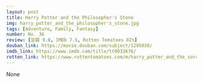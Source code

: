 ```yaml
---
layout: post 
title: Harry Potter and the Philosopher's Stone
img: harry_potter_and_the_philosopher's_stone.jpg
tags: [Adventure, Family, Fantasy]
number: No. 36
review: [豆瓣 9.0, IMDb 7.5, Rotten Tomatoes 81%]
douban_link: https://movie.douban.com/subject/1295038/
imdb_link: https://www.imdb.com/title/tt9033676/
rotten_link: https://www.rottentomatoes.com/m/harry_potter_and_the_sorcerers_stone
---
```


None